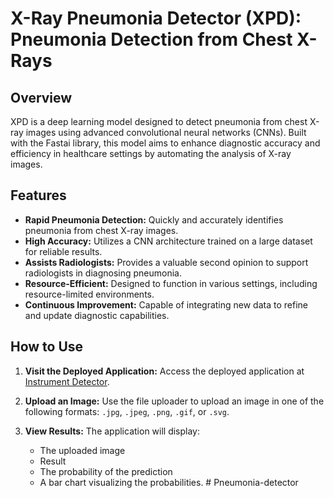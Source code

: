 # X-Ray Pneumonia Detector (XPD): Pneumonia Detection from Chest X-Rays

## Overview

XPD is a deep learning model designed to detect pneumonia from chest X-ray images using advanced convolutional neural networks (CNNs). Built with the Fastai library, this model aims to enhance diagnostic accuracy and efficiency in healthcare settings by automating the analysis of X-ray images.

## Features

- **Rapid Pneumonia Detection:** Quickly and accurately identifies pneumonia from chest X-ray images.
- **High Accuracy:** Utilizes a CNN architecture trained on a large dataset for reliable results.
- **Assists Radiologists:** Provides a valuable second opinion to support radiologists in diagnosing pneumonia.
- **Resource-Efficient:** Designed to function in various settings, including resource-limited environments.
- **Continuous Improvement:** Capable of integrating new data to refine and update diagnostic capabilities.

## How to Use

1. **Visit the Deployed Application:**
   Access the deployed application at [Instrument Detector](https://instrument-classifier-bakhtiv1.streamlit.app/).

2. **Upload an Image:**
   Use the file uploader to upload an image in one of the following formats: `.jpg`, `.jpeg`, `.png`, `.gif`, or `.svg`.

3. **View Results:**
   The application will display:
   - The uploaded image
   - Result
   - The probability of the prediction
   - A bar chart visualizing the probabilities.
#   P n e u m o n i a - d e t e c t o r  
 